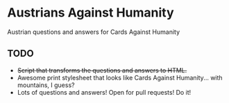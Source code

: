 # Austrians Against Humanity

Austrian questions and answers for Cards Against Humanity

## TODO
* ~~Script that transforms the questions and answers to HTML.~~
* Awesome print stylesheet that looks like Cards Against Humanity... with mountains, I guess?
* Lots of questions and answers! Open for pull requests! Do it!
